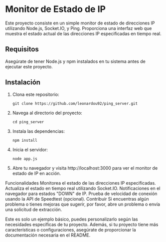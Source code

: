 # Monitor de Estado de IP

Este proyecto consiste en un simple monitor de estado de direcciones IP utilizando Node.js, Socket.IO, y Ping. Proporciona una interfaz web que muestra el estado actual de las direcciones IP especificadas en tiempo real.

## Requisitos

Asegúrate de tener Node.js y npm instalados en tu sistema antes de ejecutar este proyecto.

## Instalación

1. Clona este repositorio:

       git clone https://github.com/leonardou92/ping_server.git
   
2. Navega al directorio del proyecto:

       cd ping_server
        
3. Instala las dependencias:

       npm install
        
4. Inicia el servidor:

       node app.js
        
5. Abre tu navegador y visita http://localhost:3000 para ver el monitor de estado de IP en acción.

Funcionalidades
Monitorea el estado de las direcciones IP especificadas.
Actualiza el estado en tiempo real utilizando Socket.IO.
Notificaciones en el navegador para estados "DOWN" de IP.
Prueba de velocidad de conexión usando la API de Speedtest (opcional).
Contribuir
Si encuentras algún problema o tienes mejoras que sugerir, por favor, abre un problema o envía una solicitud de extracción.

Este es solo un ejemplo básico, puedes personalizarlo según las necesidades específicas de tu proyecto. Además, si tu proyecto tiene más características o configuraciones, asegúrate de proporcionar la documentación necesaria en el README.
